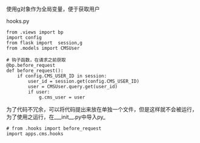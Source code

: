 使用g对象作为全局变量，便于获取用户

hooks.py

```
from .views import bp
import config
from flask import  session,g
from .models import CMSUser

# 钩子函数，在请求之前获取
@bp.before_request
def before_request():
    if config.CMS_USER_ID in session:
        user_id = session.get(config.CMS_USER_ID)
        user = CMSUser.query.get(user_id)
        if user:
            g.cms_user = user
```

为了代码不冗余，可以将代码提出来放在单独一个文件，但是这样就不会被运行，为了使用之运行，在\_\__init\_\_.py中导入py\_

```
# from .hooks import before_request
import apps.cms.hooks
```



